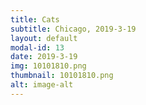 ```yaml
---
title: Cats
subtitle: Chicago, 2019-3-19
layout: default
modal-id: 13
date: 2019-3-19
img: 10101810.png
thumbnail: 10101810.png
alt: image-alt
---
```

